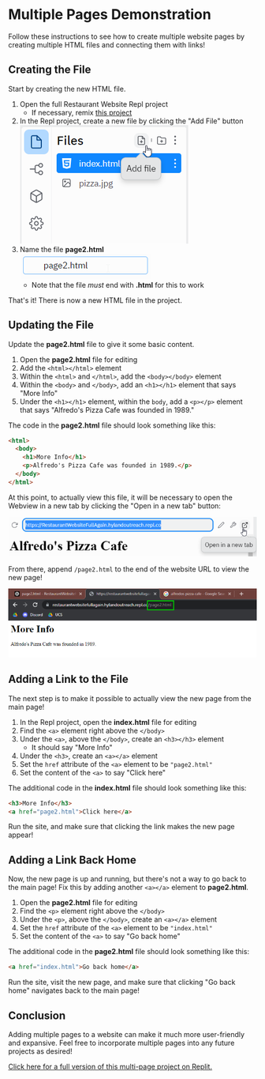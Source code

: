 # Multiple Pages Demonstration
Follow these instructions to see how to create multiple website pages by creating multiple HTML files and connecting them with links!

## Creating the File
Start by creating the new HTML file.

1. Open the full Restaurant Website Repl project  
    - If necessary, remix [this project](https://replit.com/@HylandOutreach/RestaurantWebsiteFull#index.html)
1. In the Repl project, create a new file by clicking the "Add File" button  
    ![](Assets/AddFile.png)
1. Name the file **page2.html**  
    ![](Assets/NameFile.png)
    - Note that the file _must_ end with **.html** for this to work

That's it! There is now a new HTML file in the project.

## Updating the File
Update the **page2.html** file to give it some basic content.

1. Open the **page2.html** file for editing
1. Add the `<html></html>` element
1. Within the `<html>` and `</html>`, add the `<body></body>` element
1. Within the `<body>` and `</body>`, add an `<h1></h1>` element that says "More Info"
1. Under the `<h1></h1>` element, within the `body`, add a `<p></p>` element that says "Alfredo's Pizza Cafe was founded in 1989."

The code in the **page2.html** file should look something like this:

```html
<html>
  <body>
    <h1>More Info</h1>
    <p>Alfredo's Pizza Cafe was founded in 1989.</p>
  </body>
</html>
```

At this point, to actually view this file, it will be necessary to open the Webview in a new tab by clicking the "Open in a new tab" button:

![](Assets/OpenInNewTab.png)

From there, append `/page2.html` to the end of the website URL to view the new page!

![](Assets/NewPageUrl.png)

## Adding a Link to the File
The next step is to make it possible to actually view the new page from the main page!

1. In the Repl project, open the **index.html** file for editing
1. Find the `<a>` element right above the `</body>`
1. Under the `<a>`, above the `</body>`, create an `<h3></h3>` element  
    - It should say "More Info"
1. Under the `<h3>`, create an `<a></a>` element
1. Set the `href` attribute of the `<a>` element to be `"page2.html"`
1. Set the content of the `<a>` to say "Click here"

The additional code in the **index.html** file should look something like this:

```html
<h3>More Info</h3>
<a href="page2.html">Click here</a>
```

Run the site, and make sure that clicking the link makes the new page appear!

## Adding a Link Back Home
Now, the new page is up and running, but there's not a way to go back to the main page! Fix this by adding another `<a></a>` element to **page2.html**.

1. Open the **page2.html** file for editing
1. Find the `<p>` element right above the `</body>`
1. Under the `<p>`, above the `</body>`, create an `<a></a>` element
1. Set the `href` attribute of the `<a>` element to be `"index.html"`
1. Set the content of the `<a>` to say "Go back home"

The additional code in the **page2.html** file should look something like this:

```html
<a href="index.html">Go back home</a>
```

Run the site, visit the new page, and make sure that clicking "Go back home" navigates back to the main page!

## Conclusion
Adding multiple pages to a website can make it much more user-friendly and expansive. Feel free to incorporate multiple pages into any future projects as desired!

[Click here for a full version of this multi-page project on Replit.](https://replit.com/@HylandOutreach/RestaurantWebsiteFullAgain)
